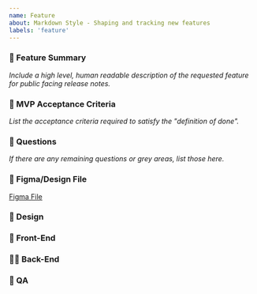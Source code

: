 ```yaml
---
name: Feature
about: Markdown Style - Shaping and tracking new features
labels: 'feature'
---
```


### 📓 Feature Summary
_Include a high level, human readable description of the requested feature for public facing release notes._

### 📔 MVP Acceptance Criteria  
_List the acceptance criteria required to satisfy the "definition of done"._

### 📕 Questions
_If there are any remaining questions or grey areas, list those here._

### 🔗 Figma/Design File
[Figma File]( )

### 🎨 Design

### 🐉 Front-End

### 🧜‍♂️ Back-End

### 🦺 QA

